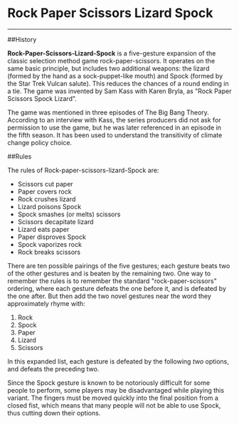Rock Paper Scissors Lizard Spock
================================
<hr />
##History

**Rock-Paper-Scissors-Lizard-Spock** is a five-gesture expansion of the classic selection method game rock-paper-scissors. It operates on the same basic principle, but includes two additional weapons: the lizard (formed by the hand as a sock-puppet-like mouth) and Spock (formed by the Star Trek Vulcan salute). This reduces the chances of a round ending in a tie. The game was invented by Sam Kass with Karen Bryla, as "Rock Paper Scissors Spock Lizard".

The game was mentioned in three episodes of The Big Bang Theory. According to an interview with Kass, the series producers did not ask for permission to use the game, but he was later referenced in an episode in the fifth season. It has been used to understand the transitivity of climate change policy choice.

##Rules

The rules of Rock-paper-scissors-lizard-Spock are:

* Scissors cut paper
* Paper covers rock
* Rock crushes lizard
* Lizard poisons Spock
* Spock smashes (or melts) scissors
* Scissors decapitate lizard
* Lizard eats paper
* Paper disproves Spock
* Spock vaporizes rock
* Rock breaks scissors

There are ten possible pairings of the five gestures; each gesture beats two of the other gestures and is beaten by the remaining two.
One way to remember the rules is to remember the standard "rock-paper-scissors" ordering, where each gesture defeats the one before it, and is defeated by the one after. But then add the two novel gestures near the word they approximately rhyme with:

1.  Rock
2.  Spock
3.  Paper
4.  Lizard
5.  Scissors

In this expanded list, each gesture is defeated by the following *two* options, and defeats the preceding two.

Since the Spock gesture is known to be notoriously difficult for some people to perform, some players may be disadvantaged while playing this variant. The fingers must be moved quickly into the final position from a closed fist, which means that many people will not be able to use Spock, thus cutting down their options.
